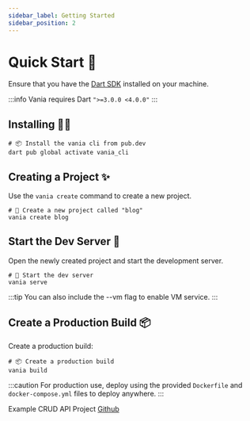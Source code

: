 ```yaml
---
sidebar_label: Getting Started
sidebar_position: 2
---
```


# Quick Start 🚀

Ensure that you have the [Dart SDK](https://dart.dev) installed on your machine.

:::info
Vania requires Dart `">=3.0.0 <4.0.0"`
:::

## Installing 🧑‍💻

```shell
# 📦 Install the vania cli from pub.dev
dart pub global activate vania_cli
```

## Creating a Project ✨

Use the `vania create` command to create a new project.

```shell
# 🚀 Create a new project called "blog"
vania create blog
```

## Start the Dev Server 🏁

Open the newly created project and start the development server.

```shell
# 🏁 Start the dev server
vania serve
```

:::tip
You can also include the --vm flag to enable VM service.
:::

## Create a Production Build 📦

Create a production build:

```shell
# 📦 Create a production build
vania build
```

:::caution
For production use, deploy using the provided `Dockerfile` and `docker-compose.yml` files to deploy anywhere.
:::

Example CRUD API Project [Github](https://github.com/vania-dart/example)
